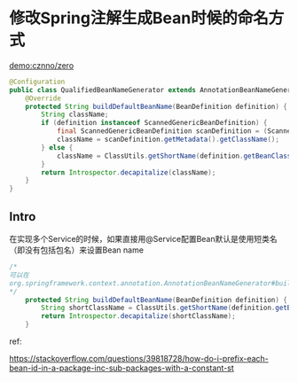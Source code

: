 # 修改Spring注解生成Bean时候的命名方式

[demo:cznno/zero](https://github.com/cznno/zero/blob/master/src/main/java/person/cznno/zero/base/config/QualifiedBeanNameGenerator.java)

```Java
@Configuration
public class QualifiedBeanNameGenerator extends AnnotationBeanNameGenerator {
    @Override
    protected String buildDefaultBeanName(BeanDefinition definition) {
        String className;
        if (definition instanceof ScannedGenericBeanDefinition) {
            final ScannedGenericBeanDefinition scanDefinition = (ScannedGenericBeanDefinition) definition;
            className = scanDefinition.getMetadata().getClassName();
        } else {
            className = ClassUtils.getShortName(definition.getBeanClassName());
        }
        return Introspector.decapitalize(className);
    }
}
```

## Intro

在实现多个Service的时候，如果直接用@Service配置Bean默认是使用短类名（即没有包括包名）来设置Bean name

```Java
/*
可以在
org.springframework.context.annotation.AnnotationBeanNameGenerator#buildDefaultBeanName(org.springframework.beans.factory.config.BeanDefinition)中看到
*/
    protected String buildDefaultBeanName(BeanDefinition definition) {
        String shortClassName = ClassUtils.getShortName(definition.getBeanClassName());
        return Introspector.decapitalize(shortClassName);
    }
```
ref:

https://stackoverflow.com/questions/39818728/how-do-i-prefix-each-bean-id-in-a-package-inc-sub-packages-with-a-constant-st